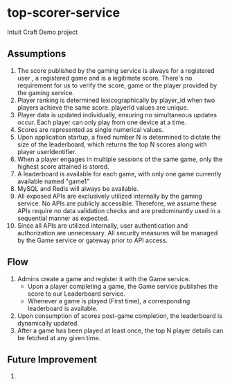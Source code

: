 # top-scorer-service
Intuit Craft Demo project

## Assumptions 
1. The score published by the gaming service is always for a registered user , a registered game and is a legitimate score. There's no requirement for us to verify the score, game or the player provided by the gaming service.
2. Player ranking is determined lexicographically by player_id when two players achieve the same score. playerId values are unique.
3. Player data is updated individually, ensuring no simultaneous updates occur. Each player can only play from one device at a time.
4. Scores are represented as single numerical values. 
5. Upon application startup, a fixed number N is determined to dictate the size of the leaderboard, which returns the top N scores along with player userIdentifier.
6. When a player engages in multiple sessions of the same game, only the highest score attained is stored.
7. A leaderboard is available for each game, with only one game currently available named "game1"
8. MySQL and Redis will always be available.
9. All exposed APIs are exclusively utilized internally by the gaming service. No APIs are publicly accessible. Therefore, we assume these APIs require no data validation checks and are predominantly used in a sequential manner as expected.
10. Since all APIs are utilized internally, user authentication and authorization are unnecessary. All security measures will be managed by the Game service or gateway prior to API access.

## Flow 

1. Admins create a game and register it with the Game service.
    * Upon a player completing a game, the Game service publishes the score to our Leaderboard service.
    * Whenever a game is played (First time), a corresponding leaderboard is available.
2. Upon consumption of scores post-game completion, the leaderboard is dynamically updated.
3. After a game has been played at least once, the top N player details can be fetched at any given time.

## Future Improvement
1. 